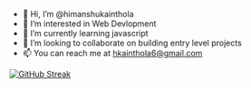 - 👋 Hi, I’m @himanshukainthola
- 👀 I’m interested in Web Devlopment
- 🌱 I’m currently learning javascript
- 💞️ I’m looking to collaborate on building entry level projects
- 📫 You can reach me at hkainthola6@gmail.com



[![GitHub Streak](https://streak-stats.demolab.com?user=himanshukainthola&theme=tokyonight&border_radius=10&border=6D9CEB&ring=3B30EB&fire=EB350A)](https://git.io/streak-stats)

<!---
himanshukainthola/himanshukainthola is a ✨ special ✨ repository because its `README.md` (this file) appears on your GitHub profile.
You can click the Preview link to take a look at your changes.
--->
